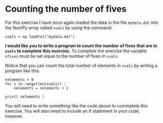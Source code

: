 # Counting the number of fives

For this exercise I have once again loaded the data in the file `mydata.dat` into the NumPy array called `xvals` by using the command:

````
xvals = np.loadtxt("mydata.dat")
````

__I would like you to write a program to count the number of fives that are in `xvals` to complete this exercise.__  To complete the exercise the variable `nfives` must be set equal to the number of fives in `xvals`.  

Notice that you can count the total number of elements in `xvals` by writing a program like this:

````
nelements = 0
for i in range(len(xvals)) : 
    nelements = nelements + 1
    
print( nelements )
````

You will need to write something like the code above to commplete this exercise.  You will also need to include an if statement in your code, however.
